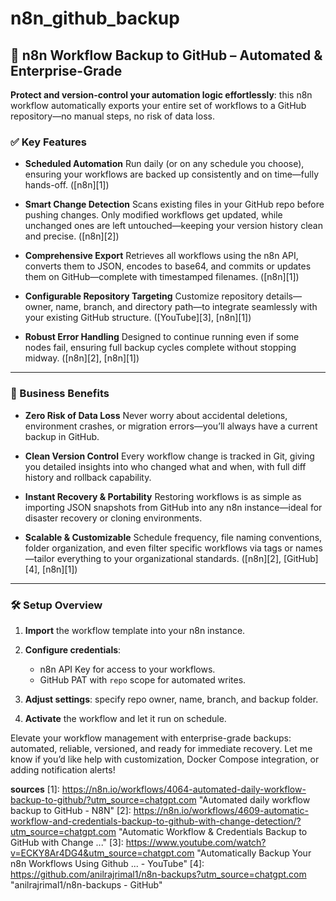 # n8n_github_backup



## 🔐 **n8n Workflow Backup to GitHub – Automated & Enterprise-Grade**

**Protect and version-control your automation logic effortlessly**: this n8n workflow automatically exports your entire set of workflows to a GitHub repository—no manual steps, no risk of data loss.

### ✅ Key Features




* **Scheduled Automation**
  Run daily (or on any schedule you choose), ensuring your workflows are backed up consistently and on time—fully hands-off. ([n8n][1])

* **Smart Change Detection**
  Scans existing files in your GitHub repo before pushing changes. Only modified workflows get updated, while unchanged ones are left untouched—keeping your version history clean and precise. ([n8n][2])

* **Comprehensive Export**
  Retrieves all workflows using the n8n API, converts them to JSON, encodes to base64, and commits or updates them on GitHub—complete with timestamped filenames. ([n8n][1])

* **Configurable Repository Targeting**
  Customize repository details—owner, name, branch, and directory path—to integrate seamlessly with your existing GitHub structure. ([YouTube][3], [n8n][1])

* **Robust Error Handling**
  Designed to continue running even if some nodes fail, ensuring full backup cycles complete without stopping midway. ([n8n][2], [n8n][1])

---

### 💼 Business Benefits

* **Zero Risk of Data Loss**
  Never worry about accidental deletions, environment crashes, or migration errors—you’ll always have a current backup in GitHub.

* **Clean Version Control**
  Every workflow change is tracked in Git, giving you detailed insights into who changed what and when, with full diff history and rollback capability.

* **Instant Recovery & Portability**
  Restoring workflows is as simple as importing JSON snapshots from GitHub into any n8n instance—ideal for disaster recovery or cloning environments.

* **Scalable & Customizable**
  Schedule frequency, file naming conventions, folder organization, and even filter specific workflows via tags or names—tailor everything to your organizational standards. ([n8n][2], [GitHub][4], [n8n][1])

---

### 🛠️ Setup Overview

1. **Import** the workflow template into your n8n instance.
2. **Configure credentials**:

   * n8n API Key for access to your workflows.
   * GitHub PAT with `repo` scope for automated writes.
3. **Adjust settings**: specify repo owner, name, branch, and backup folder.
4. **Activate** the workflow and let it run on schedule.


Elevate your workflow management with enterprise-grade backups: automated, reliable, versioned, and ready for immediate recovery. Let me know if you’d like help with customization, Docker Compose integration, or adding notification alerts!

**sources**
[1]: https://n8n.io/workflows/4064-automated-daily-workflow-backup-to-github/?utm_source=chatgpt.com "Automated daily workflow backup to GitHub - N8N"
[2]: https://n8n.io/workflows/4609-automatic-workflow-and-credentials-backup-to-github-with-change-detection/?utm_source=chatgpt.com "Automatic Workflow & Credentials Backup to GitHub with Change ..."
[3]: https://www.youtube.com/watch?v=ECKY8Ar4DG4&utm_source=chatgpt.com "Automatically Backup Your n8n Workflows Using Github ... - YouTube"
[4]: https://github.com/anilrajrimal1/n8n-backups?utm_source=chatgpt.com "anilrajrimal1/n8n-backups - GitHub"
